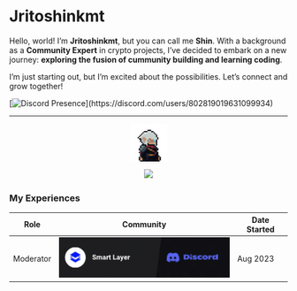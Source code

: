 # Jritoshinkmt
Hello, world! I’m **Jritoshinkmt**, but you can call me **Shin**. With a background as a **Community Expert** in crypto projects, I’ve decided to embark on a new journey: **exploring the fusion of cummunity building and learning coding**.

I’m just starting out, but I’m excited about the possibilities. Let’s connect and grow together!

[![Discord Presence](https://lanyard.cnrad.dev/api/802819019631099934?idleMessage=Probably%20doing%20something%20else...)](https://discord.com/users/802819019631099934)

---

<div align="center">

[<img align="center" src='profile.png' alt='profile' height='68'>](https://github.com/jritoshinkmt)

![](https://komarev.com/ghpvc/?username=jritoshinkmt&color=525CEB)

</div>

### My Experiences
| Role | Community | Date Started |
|----------|---------------------|---------------|
| Moderator | <a href="https://discord.gg/smartlayer" target="_blank" rel="nofollow"> <img src="sln.png" alt="none"> </a> | Aug 2023 | 

